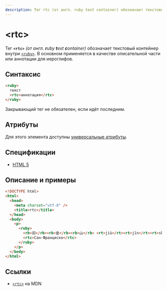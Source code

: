 ```yaml
---
description: Тег rtc (от англ. ruby text container) обозначает текстовый контейнер внутри ruby
---
```


# &lt;rtc&gt;

Тег **`<rtc>`** _(от англ. **r**uby **t**ext **c**ontainer)_ обозначает текстовый контейнер внутри [`<ruby>`](/html/ruby/). В основном применяется в качестве описательной части или аннотации для иероглифов.

## Синтаксис

```html
<ruby>
  текст
  <rtc>аннотация</rtc>
</ruby>
```

Закрывающий тег не обязателен, если идёт последним.

## Атрибуты

Для этого элемента доступны [универсальные атрибуты](uni-attr.md).

## Спецификации

- [HTML 5](http://www.w3.org/TR/html5/text-level-semantics.html#the-rtc-element)

## Описание и примеры

```html
<!DOCTYPE html>
<html>
  <head>
    <meta charset="utf-8" />
    <title>rtc</title>
  </head>
  <body>
    <p>
      <ruby>
        <rb>旧</rb><rb>金</rb><rb>山</rb> <rt>jiù</rt><rt>jīn</rt><rt>shān</rt>
        <rtc>Сан-Франциско</rtc>
      </ruby>
    </p>
  </body>
</html>
```

## Ссылки

- [`<rtc>`](https://developer.mozilla.org/ru/docs/Web/HTML/Element/rtc) на MDN
